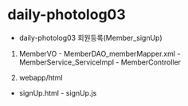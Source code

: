 # daily-photolog03
 - daily-photolog03 회원등록(Member_signUp)


1) MemberVO - MemberDAO_memberMapper.xml
            - MemberService_ServiceImpl - MemberController
 
2) webapp/html
 - signUp.html - signUp.js
